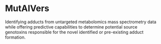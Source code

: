 # MutAIVers
Identifying adducts from untargeted metabolomics mass spectrometry data while offering predictive capabilities to determine potential source genotoxins responsible for the novel identified or pre-existing adduct formation.

